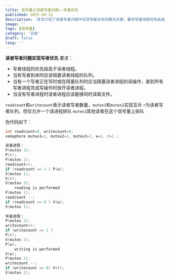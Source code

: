 ```yaml
---
title: 信号量之读者写者问题——写者优先
published: 2025-04-12
description: '本文介绍了读者写者问题中实现写者优先的解决方案，要求写者线程优先级高于读者线程。当写者到来或正在写时，读者线程需被阻塞，直到所有写者完成写操作后才允许读者读取文件；而在没有写者时，读者线程可同时读取文件。通过信号量和互斥锁的配合，伪代码实现了写者优先的调度逻辑，确保线程安全和优先级规则的正确性。'
image: ''
tags: [信号量]
category: '总结'
draft: false 
lang: ''
---
```


**读者写者问题实现写者优先**
要求：

* 写者线程的优先级高于读者线程。
* 当有写者到来时应该阻塞读者线程的队列。
* 当有一个写者正在写时或在阻塞队列时应当阻塞读者进程的读操作，直到所有写者进程完成写操作时放开读者进程。
* 当没有写者进程时读者进程应该能够同时读取文件。

`readcount`和`writecount`表示读者写者数量，`mutex1`和`mutex2`实现互斥
`r`为读者写者队列，但仅允许一个读进程排队
`mutex3`其他读者在这个信号量上排队

伪代码如下：

```c
int readcount=0, writecount=0; 
semaphore mutex1=1, mutex2=1, mutex3=1, w=1, r=1 ; 
 
读者进程：
P(mutex 3);
P(r);
P(mutex 1);
readcount++;
if (readcount == 1 ) P(w);
V(mutex 1);
V(r);
V(mutex 3);
    reading is performed
P(mutex 1);
readcount --;
if (readcount == 0 ) V(w);
V(mutex 1);
 
写者进程：     
P(mutex 2);
writecount++;
if (writecount == 1 )
P(r);
V(mutex 2);
P(w);
    writing is performed
V(w);
P(mutex 2);
writecount --;
if (writecount == 0) V(r);
V(mutex 2); 

```


